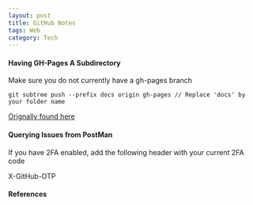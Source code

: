 ```yaml
---
layout: post
title: GitHub Notes
tags: Web
category: Tech
---
```


#### Having GH-Pages A Subdirectory ####

Make sure you do not currently have a gh-pages branch

~~~
git subtree push --prefix docs origin gh-pages // Replace 'docs' by your folder name
~~~

[Orignally found here](http://gsferreira.com/archive/2014/06/update-github-pages-using-a-project-subfolder/)  

#### Querying Issues from PostMan

If you have 2FA enabled, add the following header with your current 2FA code

X-GitHub-OTP

#### References ####

